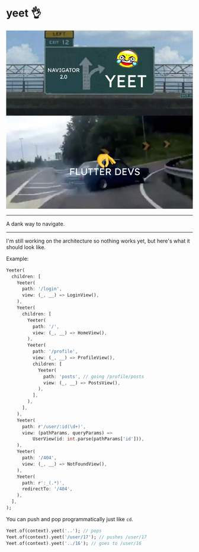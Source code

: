 # yeet 👌


<p align="center">
<img src="https://raw.githubusercontent.com/HosseinYousefi/yeet/master/yeet.png" alt="yeet" />
</p>

---

A dank way to navigate.

---

I'm still working on the architecture so nothing works yet, but here's what it should look like.

Example:

```dart
Yeeter(
  children: [
    Yeeter(
      path: '/login',
      view: (_, __) => LoginView(),
    ),
    Yeeter(
      children: [
        Yeeter(
          path: '/',
          view: (_, __) => HomeView(),
        ),
        Yeeter(
          path: '/profile',
          view: (_, __) => ProfileView(),
          children: [
            Yeeter(
              path: 'posts', // going /profile/posts
              view: (_, __) => PostsView(),
            ),
          ],
        ),
      ],
    ),
    Yeeter(
      path: r'/user/:id(\d+)',
      view: (pathParams, queryParams) =>
          UserView(id: int.parse(pathParams['id'])),
    ),
    Yeeter(
      path: '/404',
      view: (_, __) => NotFoundView(),
    ),
    Yeeter(
      path: r':_(.*)',
      redirectTo: '/404',
    ),
  ],
);
```

You can push and pop programmatically just like `cd`.

```dart
Yeet.of(context).yeet('..'); // pops
Yeet.of(context).yeet('/user/17'); // pushes /user/17
Yeet.of(context).yeet('../16'); // goes to /user/16
```
